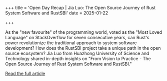 +++
title = 'Open Day Recap | Jia Luo: The Open Source Journey of Rust System Software and RustSBI'
date = 2025-01-22

+++

As the "new favourite" of the programming world, voted as the "Most Loved Language" on StackOverflow for seven consecutive years, can Rust's power revolutionize the traditional approach to system software development? How does the RustSBI project take a unique path in the open source ecosystem? Jia Luo from Huazhong University of Science and Technology shared in-depth insights on "From Vision to Practice - The Open Source Journey of Rust System Software and RustSBI."

[Read the full article](https://mp.weixin.qq.com/s/r3uxPfvG5bCgResUy-541g)





